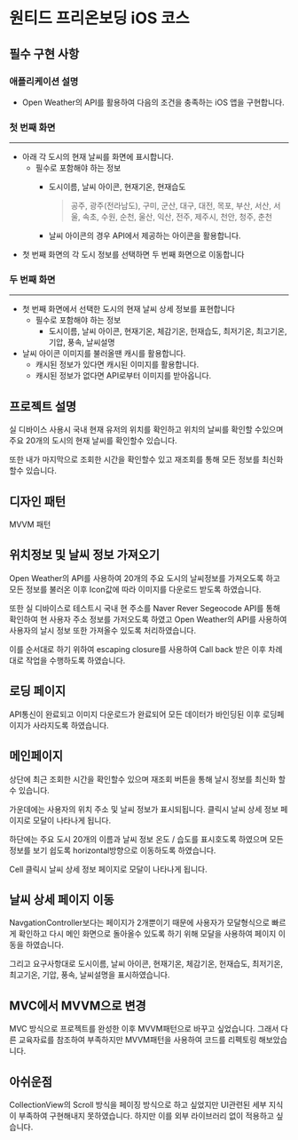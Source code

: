 # 원티드 프리온보딩 iOS 코스

## 필수 구현 사항
### 애플리케이션 설명
- Open Weather의 API를 활용하여 다음의 조건을 충족하는 iOS 앱을 구현합니다.
### 첫 번째 화면

---

- 아래 각 도시의 현재 날씨를 화면에 표시합니다.
    - 필수로 포함해야 하는 정보
        - 도시이름, 날씨 아이콘, 현재기온, 현재습도
            
            > 공주, 광주(전라남도), 구미, 군산, 대구, 대전, 목포, 부산, 서산, 서울, 속초, 수원, 순천, 울산, 익산, 전주, 제주시, 천안, 청주, 춘천
            > 
        - 날씨 아이콘의 경우 API에서 제공하는 아이콘을 활용합니다.
- 첫 번째 화면의 각 도시 정보를 선택하면 두 번째 화면으로 이동합니다

### 두 번째 화면

---

- 첫 번째 화면에서 선택한 도시의 현재 날씨 상세 정보를 표현합니다
    - 필수로 포함해야 하는 정보
        - 도시이름, 날씨 아이콘, 현재기온, 체감기온, 헌재습도, 최저기온, 최고기온, 기압, 풍속, 날씨설명
- 날씨 아이콘 이미지를 불러올땐 캐시를 활용합니다.
    - 캐시된 정보가 있다면 캐시된 이미지를 활용합니다.
    - 캐시된 정보가 없다면 API로부터 이미지를 받아옵니다.
## 프로젝트 설명 
실 디바이스 사용시 국내 현재 유저의 위치를 확인하고 위치의 날씨를 확인할 수있으며 주요 20개의 도시의 현재 날씨를 확인할수 있습니다. 

또한 내가 마지막으로 조회한 시간을 확인할수 있고 재조회를 통해 모든 정보를 최신화 할수 있습니다.

## 디자인 패턴

MVVM 패턴

## 위치정보 및 날씨 정보 가져오기

Open Weather의 API를 사용하여 20개의 주요 도시의 날씨정보를 가져오도록 하고 모든 정보를 불러온 이후 Icon값에 따라 이미지를 다운로드 받도록 하였습니다.

또한 실 디바이스로 테스트시 국내 현 주소를 Naver Rever Segeocode API를 통해 확인하여 현 사용자 주소 정보를 가저오도록 하였고 
Open Weather의 API를 사용하여 사용자의 날시 정보 또한 가져올수 있도록 처리하였습니다.

이를 순서대로 하기 위하여 escaping closure를 사용하여 Call back 받은 이후 차례대로 작업을 수행하도록 하였습니다. 

## 로딩 페이지

API통신이 완료되고 이미지 다운로드가 완료되어 모든 데이터가 바인딩된 이후 로딩페이지가 사라지도록 하였습니다.

## 메인페이지

상단에 최근 조회한 시간을 확인할수 있으며 재조회 버튼을 통해 날시 정보를 최신화 할수 있습니다.

가운데에는 사용자의 위치 주소 및 날씨 정보가 표시되됩니다. 클릭시 날씨 상세 정보 페이지로 모달이 나타나게 됩니다.

하단에는 주요 도시 20개의 이름과 날씨 정보 온도 / 습도를 표시호도록 하였으며 모든 정보를 보기 쉽도록 horizontal방향으로 이동하도록 하였습니다. 

Cell 클릭시 날씨 상세 정보 페이지로 모달이 나타나게 됩니다.

## 날씨 상세 페이지 이동

NavgationController보다는 페이지가 2개뿐이기 때문에 사용자가 모달형식으로 빠르게 확인하고 다시 메인 화면으로 돌아올수 있도록 하기 위해 모달을 사용하여 페이지 이동을 하였습니다.

그리고 요구사항대로 도시이름, 날씨 아이콘, 현재기온, 체감기온, 헌재습도, 최저기온, 최고기온, 기압, 풍속, 날씨설명을 표시하였습니다.

## MVC에서 MVVM으로 변경

MVC 방식으로 프로젝트를 완성한 이후 MVVM패턴으로 바꾸고 싶었습니다. 그래서 다른 교육자료를 참조하여 부족하지만 MVVM패턴을 사용하여 코드를 리펙토링 해보았습니다.

## 아쉬운점

CollectionView의 Scroll 방식을 페이징 방식으로 하고 싶었지만 UI관련된 세부 지식이 부족하여 구현해내지 못하였습니다. 하지만 이를 외부 라이브러리 없이 적용하고 싶습니다.

